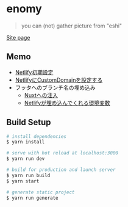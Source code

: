 # enomy

> you can (not) gather picture from &#34;eshi&#34;

[Site page](https://enomy.yko.tech)

## Memo
* [Netlify初期設定](https://qiita.com/_neekoko/items/aaedba104bb4997ab976)
* [NetlifyにCustomDomainを設定する](https://qiita.com/NaokiIshimura/items/64e060ccc244e38d0c15)
* フッタへのブランチ名の埋め込み
  * [Nuxtへの注入](https://ja.nuxtjs.org/api/configuration-env/)
  * [Netlifyが埋め込んでくれる環境変数](https://www.netlify.com/docs/split-testing/)

## Build Setup

``` bash
# install dependencies
$ yarn install

# serve with hot reload at localhost:3000
$ yarn run dev

# build for production and launch server
$ yarn run build
$ yarn start

# generate static project
$ yarn run generate
```